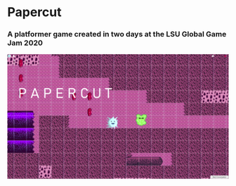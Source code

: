 # Papercut
### A platformer game created in two days at the LSU Global Game Jam 2020

![test](press/PapercutPic.png)

